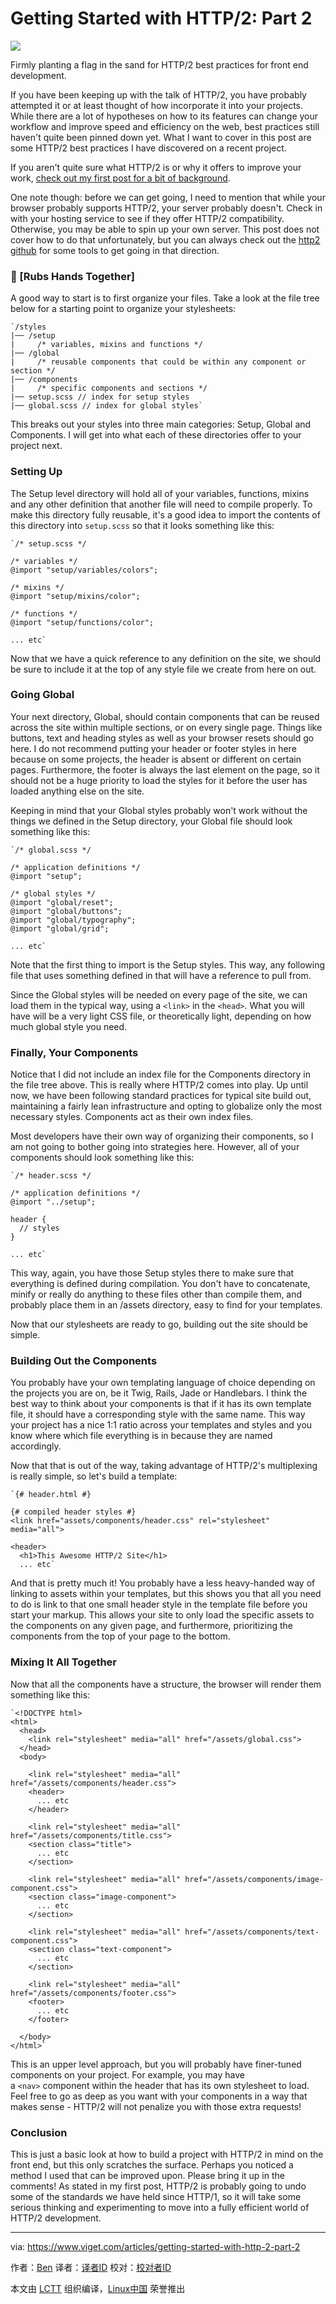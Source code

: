Getting Started with HTTP/2: Part 2
============================================================
 ![](https://static.viget.com/_284x284_crop_center-center/ben-t-http-blog-thumb-01_360.png?mtime=20160928234634) 

Firmly planting a flag in the sand for HTTP/2 best practices for front end development.


If you have been keeping up with the talk of HTTP/2, you have probably attempted it or at least thought of how incorporate it into your projects. While there are a lot of hypotheses on how to its features can change your workflow and improve speed and efficiency on the web, best practices still haven't quite been pinned down yet. What I want to cover in this post are some HTTP/2 best practices I have discovered on a recent project.

If you aren't quite sure what HTTP/2 is or why it offers to improve your work, [check out my first post for a bit of background][4]. 

One note though: before we can get going, I need to mention that while your browser probably supports HTTP/2, your server probably doesn't. Check in with your hosting service to see if they offer HTTP/2 compatibility. Otherwise, you may be able to spin up your own server. This post does not cover how to do that unfortunately, but you can always check out the [http2 github][5] for some tools to get going in that direction.

### 🙏 [Rubs Hands Together]

A good way to start is to first organize your files. Take a look at the file tree below for a starting point to organize your stylesheets:

```
`/styles
|── /setup
|     /* variables, mixins and functions */
|── /global
|     /* reusable components that could be within any component or section */
|── /components
|     /* specific components and sections */
|── setup.scss // index for setup styles
|── global.scss // index for global styles`
```

This breaks out your styles into three main categories: Setup, Global and Components. I will get into what each of these directories offer to your project next.

### Setting Up

The Setup level directory will hold all of your variables, functions, mixins and any other definition that another file will need to compile properly. To make this directory fully reusable, it's a good idea to import the contents of this directory into `setup.scss` so that it looks something like this:

```
`/* setup.scss */

/* variables */
@import "setup/variables/colors";

/* mixins */
@import "setup/mixins/color";

/* functions */
@import "setup/functions/color";

... etc`
```

Now that we have a quick reference to any definition on the site, we should be sure to include it at the top of any style file we create from here on out.

### Going Global

Your next directory, Global, should contain components that can be reused across the site within multiple sections, or on every single page. Things like buttons, text and heading styles as well as your browser resets should go here. I do not recommend putting your header or footer styles in here because on some projects, the header is absent or different on certain pages. Furthermore, the footer is always the last element on the page, so it should not be a huge priority to load the styles for it before the user has loaded anything else on the site.

Keeping in mind that your Global styles probably won't work without the things we defined in the Setup directory, your Global file should look something like this:

```
`/* global.scss */

/* application definitions */
@import "setup";

/* global styles */
@import "global/reset";
@import "global/buttons";
@import "global/typography";
@import "global/grid";

... etc`
```

Note that the first thing to import is the Setup styles. This way, any following file that uses something defined in that will have a reference to pull from.

Since the Global styles will be needed on every page of the site, we can load them in the typical way, using a `<link>` in the `<head>`. What you will have will be a very light CSS file, or theoretically light, depending on how much global style you need.

### Finally, Your Components

Notice that I did not include an index file for the Components directory in the file tree above. This is really where HTTP/2 comes into play. Up until now, we have been following standard practices for typical site build out, maintaining a fairly lean infrastructure and opting to globalize only the most necessary styles. Components act as their own index files.

Most developers have their own way of organizing their components, so I am not going to bother going into strategies here. However, all of your components should look something like this:

```
`/* header.scss */

/* application definitions */
@import "../setup";

header {
  // styles
}

... etc`
```

This way, again, you have those Setup styles there to make sure that everything is defined during compilation. You don't have to concatenate, minify or really do anything to these files other than compile them, and probably place them in an /assets directory, easy to find for your templates.

Now that our stylesheets are ready to go, building out the site should be simple.

### Building Out the Components

You probably have your own templating language of choice depending on the projects you are on, be it Twig, Rails, Jade or Handlebars. I think the best way to think about your components is that if it has its own template file, it should have a corresponding style with the same name. This way your project has a nice 1:1 ratio across your templates and styles and you know where which file everything is in because they are named accordingly.

Now that that is out of the way, taking advantage of HTTP/2's multiplexing is really simple, so let's build a template:

```
`{# header.html #}

{# compiled header styles #}
<link href="assets/components/header.css" rel="stylesheet" media="all">

<header>
  <h1>This Awesome HTTP/2 Site</h1>
  ... etc`
```

And that is pretty much it! You probably have a less heavy-handed way of linking to assets within your templates, but this shows you that all you need to do is link to that one small header style in the template file before you start your markup. This allows your site to only load the specific assets to the components on any given page, and furthermore, prioritizing the components from the top of your page to the bottom.

### Mixing It All Together

Now that all the components have a structure, the browser will render them something like this:

```
`<!DOCTYPE html>
<html>
  <head>
    <link rel="stylesheet" media="all" href="/assets/global.css">
  </head>
  <body>

    <link rel="stylesheet" media="all" href="/assets/components/header.css">
    <header>
      ... etc
    </header>

    <link rel="stylesheet" media="all" href="/assets/components/title.css">
    <section class="title">
      ... etc
    </section>

    <link rel="stylesheet" media="all" href="/assets/components/image-component.css">
    <section class="image-component">
      ... etc
    </section>

    <link rel="stylesheet" media="all" href="/assets/components/text-component.css">
    <section class="text-component">
      ... etc
    </section>

    <link rel="stylesheet" media="all" href="/assets/components/footer.css">
    <footer>
      ... etc
    </footer>

  </body>
</html>`
```

This is an upper level approach, but you will probably have finer-tuned components on your project. For example, you may have a `<nav>` component within the header that has its own stylesheet to load. Feel free to go as deep as you want with your components in a way that makes sense - HTTP/2 will not penalize you with those extra requests!

### Conclusion

This is just a basic look at how to build a project with HTTP/2 in mind on the front end, but this only scratches the surface. Perhaps you noticed a method I used that can be improved upon. Please bring it up in the comments! As stated in my first post, HTTP/2 is probably going to undo some of the standards we have held since HTTP/1, so it will take some serious thinking and experimenting to move into a fully efficient world of HTTP/2 development.

--------------------------------------------------------------------------------

via: https://www.viget.com/articles/getting-started-with-http-2-part-2

作者：[Ben][a]
译者：[译者ID](https://github.com/译者ID)
校对：[校对者ID](https://github.com/校对者ID)

本文由 [LCTT](https://github.com/LCTT/TranslateProject) 组织编译，[Linux中国](https://linux.cn/) 荣誉推出

[a]:https://www.viget.com/about/team/btinsley
[1]:https://twitter.com/home?status=Firmly%20planting%20a%20flag%20in%20the%20sand%20for%20HTTP%2F2%20best%20practices%20for%20front%20end%20development.%20https%3A%2F%2Fwww.viget.com%2Farticles%2Fgetting-started-with-http-2-part-2
[2]:https://www.facebook.com/sharer/sharer.php?u=https%3A%2F%2Fwww.viget.com%2Farticles%2Fgetting-started-with-http-2-part-2
[3]:http://www.linkedin.com/shareArticle?mini=true&url=https%3A%2F%2Fwww.viget.com%2Farticles%2Fgetting-started-with-http-2-part-2
[4]:https://www.viget.com/articles/getting-started-with-http-2-part-1
[5]:https://github.com/http2/http2-spec/wiki/Tools
